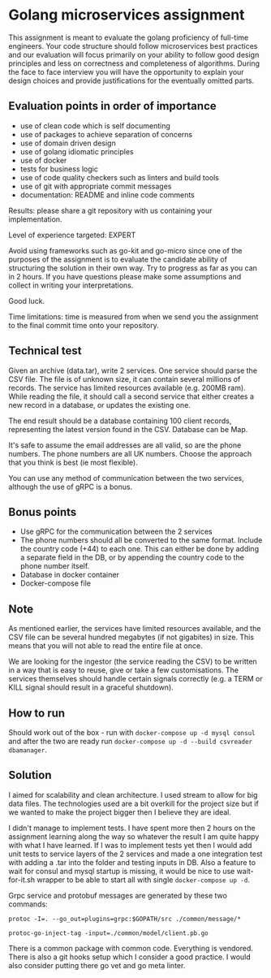 # Golang microservices assignment

This assignment is meant to evaluate the golang proficiency of full-time engineers.
Your code structure should follow microservices best practices and our evaluation will focus primarily on your ability to follow good design principles and less on correctness and completeness of algorithms. During the face to face interview you will have the opportunity to explain your design choices and provide justifications for the eventually omitted parts.

## Evaluation points in order of importance

- use of clean code which is self documenting
- use of packages to achieve separation of concerns
- use of domain driven design
- use of golang idiomatic principles
- use of docker
- tests for business logic
- use of code quality checkers such as linters and build tools
- use of git with appropriate commit messages
- documentation: README and inline code comments

Results: please share a git repository with us containing your implementation.

Level of experience targeted: EXPERT

Avoid using frameworks such as go-kit and go-micro since one of the purposes of the assignment is to evaluate the candidate ability of structuring the solution in their own way.
Try to progress as far as you can in 2 hours.
If you have questions please make some assumptions and collect in writing your interpretations.

Good luck.

Time limitations: time is measured from when we send you the assignment to the final commit time onto your repository.

## Technical test

Given an archive (data.tar), write 2 services. One service should parse the CSV file.
The file is of unknown size, it can contain several millions of records.
The service has limited resources available (e.g. 200MB ram).
While reading the file, it should call a second service that either creates a new record in a database, or updates the existing one.

The end result should be a database containing 100 client records, representing the latest version found in the CSV. Database can be Map.


It's safe to assume the email addresses are all valid, so are the phone numbers.
The phone numbers are all UK numbers.
Choose the approach that you think is best (ie most flexible).

You can use any method of communication between the two services, although the use of gRPC is a bonus.

## Bonus points

- Use gRPC for the communication between the 2 services
- The phone numbers should all be converted to the same format.
  Include the country code (+44) to each one. This can either be done by adding a separate field in the DB, or by appending the country code to the phone number itself.
- Database in docker container
- Docker-compose file

## Note

As mentioned earlier, the services have limited resources available, and the CSV file can be several hundred megabytes (if not gigabites) in size.
This means that you will not able to read the entire file at once.

We are looking for the ingestor (the service reading the CSV) to be written in a way that is easy to reuse, give or take a few customisations.
The services themselves should handle certain signals correctly (e.g. a TERM or KILL signal should result in a graceful shutdown).

## How to run

Should work out of the box - run with `docker-compose up -d mysql consul` and after the two are ready run `docker-compose up -d --build csvreader dbamanager`.

## Solution

I aimed for scalability and clean architecture. I used stream to allow for big data files. The technologies used are
a bit overkill for the project size but if we wanted to make the project bigger then I believe they are ideal.

I didn't manage to implement tests. I have spent more then 2 hours on the assignment learning along the way 
so whatever the result I am quite happy with what I have learned. If I was to implement tests yet then I would add unit tests
to service layers of the 2 services and made a one integration test with adding a .tar into the folder and testing inputs in DB. 
Also a feature to wait for consul and mysql startup is missing, 
it would be nice to use wait-for-it.sh wrapper to be able to start all with single `docker-compose up -d`.

Grpc service and protobuf messages are generated by these two commands:
 
 `protoc -I=. --go_out=plugins=grpc:$GOPATH/src ./common/message/*`
 
 `protoc-go-inject-tag -input=./common/model/client.pb.go`
 
There is a common package with common code. Everything is vendored. There is also a git hooks setup which I consider a good practice. 
I would also consider putting there go vet and go meta linter.
 
